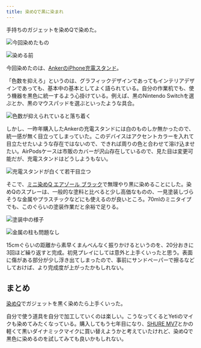 ```yaml
---
title: 染めQで黒に染まれ
---
```

手持ちのガジェットを染めQで染めた。

![](https://lh3.googleusercontent.com/FpW9qXva9IgfmlmlrhWckxYSnXSNI2Oa5K-q6Z7CWnZvJNCY0ouUAb0ipDMI8M64u94Q5WuUR-MpJWOLI521SrAfhRlQ16kStf9XQ5sCCnSMVEWnjkhpFN9CIn-1OoKsRaIrvfpxpC7bDeMq2UGdgwmr5Fqtb8kNdKcWqpLPGx_KDB3qX_KoKg8_ "今回染めたもの")

![](https://lh3.googleusercontent.com/eLH2syzsy3slceS9mhLwejzBL3_wPzxjxW1uWi7H6jRRo_5-2w5_LW90ZCOgXIGRXLHmurYGI8s-z_1vXtGpAPaA6AkcVC3KXK0_TojU50VYTTrYahF1lsZ_Xb1e1swssWPbfc0Oj6e1s4bUcdkOI-2nFDQcjZRhJtLkzxcQm8ltTG0oFw8XDbei "染める前")

今回染めたのは、[AnkerのiPhone充電スタンド](https://r7kamura.com/articles/2021-09-06-anker-iphone-stand)。

「色数を抑えろ」というのは、グラフィックデザインであってもインテリアデザインであっても、基本中の基本としてよく語られている。自分の作業机でも、使う機器を黒色に統一するよう心掛けている。例えば、黒のNintendo Switchを選ぶとか、黒のマウスパッドを選ぶといったような具合。

![](https://lh3.googleusercontent.com/w4_dN1E1gQTmNCnqJ7yMP-Rv0YX8Bj5Xy4J7cIS9wGUqcHY9GV5PxUB8zuoaoRy3K7TATVjccFnLqeXHgTLmBXAAaPZG7-auqNL6fIcwAIsVU0e7UBPOl78hw8UN-edeYZPiR6sGnjO1BbDybtBdlAcJccGDSKnIeHAVa0_tpl-xK6cJWfueIqJK "色数が抑えられていると落ち着く")

しかし、一昨年購入したAnkerの充電スタンドには白のものしか無かったので、統一感が無く目立ってしまっていた。このデバイスはアクセントカラーを入れて目立たせたいような存在ではないので、できれば周りの色と合わせて溶け込ませたい。AirPodsケースは市販のカバーが沢山存在しているので、見た目は変更可能だが、充電スタンドはどうしようもない。

![](https://lh3.googleusercontent.com/rR6qDgYgCSBCCrrSYxeE7BH3wWKef6Q-kDNBzzU-R0uhy5kfvNR0kLJ7edQJx33f2sXYNnP9AFPHdKOU9G2RvYP-Zqmt0SbUKVsJ_KwhOimh1UAKvvY0yrxuJJvs7qkVaZ2_uIjETuTGI1uHfjCk1CvwoNx_jtuNHCTomHzvlbX3LYJRf63o4_I- "充電スタンドが白くて若干目立つ")

そこで、[ミニ染めQ エアゾール ブラック](https://www.amazon.co.jp/dp/B003QMFUKO)で無理やり黒に染めることにした。染めQのスプレーは、一般的な塗料と比べると少し高価なものの、一見塗装しづらそうな金属やプラスチックなどにも使えるのが良いところ。70mlのミニタイプでも、このぐらいの塗装作業だと余裕で足りる。

![](https://lh4.googleusercontent.com/bFrSVooM4DG1gDGT4M-iVrx8GAHIv1XzyMWfmD3y8Q_8O-AliwzMmxUP1POyqopbywSnfHCqgCFKI50VCjmoo6QrP0bRmSnizmfVPF54QV5jCguyEA_wGJwed5wK0U0AYmfbHFGq7xa7eTVdYw-BjnJvR0JqOobp-4oL5iLpJTFfCt6mRPjVZ56r "塗装中の様子")

![](https://lh6.googleusercontent.com/COo4lT0JWCwDyoI_t5aKOI5Mh6XsOBy7cqrf1VmhuBOGLHXbKZHsCRVX7G9Toi6gcQEZEESiRX-ZjXxRTkJ74xkfYvgpKq7SQBOPHr5IkIAfOfy6XMtD7TkHSRpKnozsaxGplXjgP5SK91F558K0ALCmfUEBzneXo8qh1VlCPkRG3q1Y4b1XmO_m "金属の柱も問題なし")

15cmぐらいの距離から素早くまんべんなく振りかけるというのを、20分おきに3回ほど繰り返すと完成。初見プレイにしては意外と上手くいったと思う。表面に傷がある部分が少し浮き出てしまったので、事前にサンドペーパーで擦るなどしておけば、より完成度が上がったかもしれない。

まとめ
---

[染めQ](https://www.amazon.co.jp/dp/B003QMFUKO)でガジェットを黒く染めたら上手くいった。

自分で使う道具を自分で加工していくのは楽しい。こうなってくるとYetiのマイクも染めてみたくなっている。購入してもう七年目になり、[SHURE MV7](https://www.amazon.co.jp/dp/B08KY7G1GV)とかの軽くて黒いダイナミックマイクに買い替えようかと考えていたけれど、染めQで黒色に染めるのを試してみても良いかもしれない。
